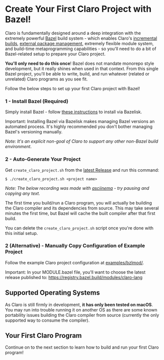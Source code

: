 # Create Your First Claro Project with Bazel!

Claro is fundamentally designed around a deep integration with the extremely powerful 
<a href="https://bazel.build/" target="_blank">Bazel</a> build system - which enables Claro's 
<a href="https://bazel.build/run/build#correct-incremental-rebuilds" target="_blank">incremental builds</a>,
<a href="https://bazel.build/external/overview#bzlmod" target="_blank">external package management</a>, extremely 
flexible module system, and build-time metaprogramming capabilities - so you'll need to do a bit of Bazel-related setup 
to prepare your Claro project. 

**You'll only need to do this once**! Bazel does not mandate monorepo style development, but it really shines when used
in that context. From this single Bazel project, you'll be able to write, build, and run whatever (related or unrelated)
Claro programs as you see fit.

Follow the below steps to set up your first Claro project with Bazel! 

### 1 - Install Bazel (Required)
Simply install Bazel - follow <a href="https://bazel.build/install/bazelisk" target="_blank">these instructions</a> 
to install via Bazelisk.

<div class="warning">
Important: Installing Bazel via Bazelisk makes managing Bazel versions an automated process. It's highly recommended you
don't bother managing Bazel's versioning manually.</div>

_Note: It's an explicit non-goal of Claro to support any other non-Bazel build environment_.

### 2 - Auto-Generate Your Project
Get `create_claro_project.sh` from the 
<a href="https://github.com/JasonSteving99/claro-lang/releases/latest" target="_blank">latest Release</a> 
and run this command:
```
$ ./create_claro_project.sh <project name>
```

_Note: The below recording was made with <a href="https://asciinema.org/" target="_blank">asciinema</a> - try pausing 
and copying any text._
<script async id="asciicast-630055" src="https://asciinema.org/a/630055.js"></script>

<div class="warning">
The first time you build/run a Claro program, you will actually be building the Claro compiler and its dependencies from
source. This may take several minutes the first time, but Bazel will cache the built compiler after that first build.
</div>

You can delete the `create_claro_project.sh` script once you're done with this initial setup.

### 2 (Alternative) - Manually Copy Configuration of Example Project
Follow the example Claro project configuration at
<a href="https://github.com/JasonSteving99/claro-lang/tree/main/examples/bzlmod" target="_blank">examples/bzlmod/</a>.

<div class="warning">
Important: In your MODULE.bazel file, you'll want to choose the latest release published to:
<a href="https://registry.bazel.build/modules/claro-lang" target="_blank">https://registry.bazel.build/modules/claro-lang</a>
</div>

## Supported Operating Systems

As Claro is still firmly in development, **it has only been tested on macOS**. You may run into trouble running it on 
another OS as there are some known portability issues building the Claro compiler from source (currently the only 
supported way to consume the compiler). 

## Your First Claro Program

Continue on to the next section to learn how to build and run your first Claro program!